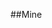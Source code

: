 <!--
.. title: acid_base05
.. slug: acid_base05
.. date: 2023-02-17 22:34:00 UTC
.. tags: 
.. category: 
.. link: 
.. description: 
.. type: text
-->

##Mine